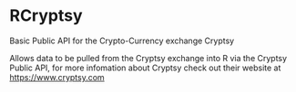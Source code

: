 RCryptsy
========

Basic Public API for the Crypto-Currency exchange Cryptsy 

Allows data to be pulled from the Cryptsy exchange into R via the Cryptsy Public API, for more infomation about Cryptsy check out their website at https://www.cryptsy.com
